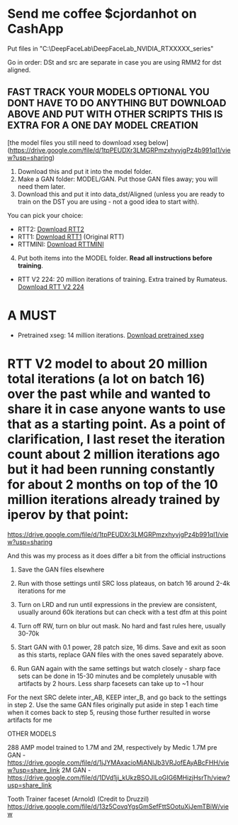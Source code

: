 # Send me coffee $cjordanhot on CashApp

Put files in "C:\DeepFaceLab\DeepFaceLab_NVIDIA_RTXXXXX_series"

Go in order: DSt and src are separate in case you are using RMM2 for dst aligned.

## FAST TRACK YOUR MODELS OPTIONAL YOU DONT HAVE TO DO ANYTHING BUT DOWNLOAD ABOVE AND PUT WITH OTHER SCRIPTS THIS IS EXTRA FOR A ONE DAY MODEL CREATION
[the model files you still need to download xseg below] (https://drive.google.com/file/d/1tpPEUDXr3LMGRPmzxhyvjgPz4b991qI1/view?usp=sharing)
1. Download this and put it into the model folder.
2. Make a GAN folder: MODEL/GAN. Put those GAN files away; you will need them later.
3. Download this and put it into data_dst/Aligned (unless you are ready to train on the DST you are using - not a good idea to start with).

You can pick your choice:

- RTT2: [Download RTT2](https://drive.google.com/u/0/uc?id=1jZlh2K0YHzTccTDyk1bxWmyB9kTWyR6c)
- RTT1: [Download RTT1](https://drive.google.com/u/0/uc?id=1-WWffEksKm1zSHh4hmh43cyBXi0HjHbj) (Original RTT)
- RTTMINI: [Download RTTMINI](https://drive.google.com/file/d/1PPjZKs8MBzTrii5Rxhm1lNdHNsDXeSXt/view?usp=drivesdk)

4. Put both items into the MODEL folder. **Read all instructions before training**.

- RTT V2 224: 20 million iterations of training. Extra trained by Rumateus. [Download RTT V2 224](https://drive.google.com/file/d/1tpPEUDXr3LMGRPmzxhyvjgPz4b991qI1/view?usp=sharing)

# A MUST
- Pretrained xseg: 14 million iterations. [Download pretrained xseg](https://mega.nz/file/oc91mQwL#i4y4XTh7de-0XXqYgbXxrPZ2gGrz70Eg8fJ6BHUMpWw)

# RTT V2 model to about 20 million total iterations (a lot on batch 16) over the past while and wanted to share it in case anyone wants to use that as a starting point. As a point of clarification, I last reset the iteration count about 2 million iterations ago but it had been running constantly for about 2 months  on top of the 10 million iterations already trained by iperov by that point: 

https://drive.google.com/file/d/1tpPEUDXr3LMGRPmzxhyvjgPz4b991qI1/view?usp=sharing

And this was my process as it does differ a bit from the official instructions

1. Save the GAN files elsewhere

2. Run with those settings until SRC loss plateaus, on batch 16 around 2-4k iterations for me

3. Turn on LRD and run until expressions in the preview are consistent, usually around 60k iterations but can check with a test dfm at this point

4. Turn off RW, turn on blur out mask. No hard and fast rules here, usually 30-70k

5. Start GAN with 0.1 power, 28 patch size, 16 dims. Save and exit as soon as this starts, replace GAN files with the ones saved separately above.

6. Run GAN again with the same settings but watch closely - sharp face sets can be done in 15-30 minutes and be completely unusable with artifacts by 2 hours. Less sharp facesets can take up to ~1 hour 

For the next SRC delete inter_AB, KEEP inter_B, and go back to the settings in step 2. Use the same GAN files originally put aside in step 1 each time when it comes back to step 5, reusing those further resulted in worse artifacts for me 

OTHER MODELS

288 AMP model trained to 1.7M and 2M, respectively by Medic
1.7M pre GAN - https://drive.google.com/file/d/1jJYMAxacioMjANlJb3VRJofEAyABcFHH/view?usp=share_link 2M GAN - https://drive.google.com/file/d/1DVd1ji_kUkzBSOJILoGIG6MHizjHsrTh/view?usp=share_link

Tooth Trainer faceset (Arnold) (Credit to Druzzil) https://drive.google.com/file/d/13z5CovqYgsGmSefFttSOotuXjJemTBiW/view
